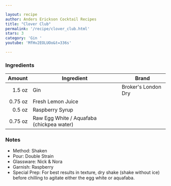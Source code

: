 ```yaml
---

layout: recipe
author: Anders Erickson Cocktail Recipes
title: "Clover Club"
permalink: '/recipe/clover_club.html'
stars: 3
category: 'Gin '
youtube: 'MfHv2EOLUOo&t=336s'

---
```


### Ingredients

| Amount  | Ingredient               | Brand             |
| ------: | ----------------------------------------- | ------------------- |
|  1.5 oz | Gin                                       | Broker's London Dry |
| 0.75 oz | Fresh Lemon Juice                         |
|  0.5 oz | Raspberry Syrup                           |
| 0.75 oz | Raw Egg White / Aquafaba (chickpea water) |

### Notes

- Method: Shaken
- Pour: Double Strain
- Glassware: Nick & Nora
- Garnish: Raspberry
- Special Prep: For best results in texture, dry shake (shake without ice) before chilling to agitate either the egg white or aquafaba.

